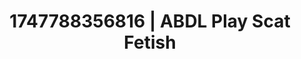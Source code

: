 ---
categories:
- Nude Olympics
- Sex Olympics
- Dirty whispers
- Teasing look
- Lustful close-up
image: /assets/images/1747788356816.jpg
layout: post
seo:
  description: Featured content with exclusive ABDL Play, Scat Fetish. HD images available.
  keywords: ABDL Play, Scat Fetish
  og_image: /assets/images/1747788356816.jpg
  schema_type: VisualArtwork
tags:
- ABDL Play
- Scat Fetish
- '#1747788356816'
title: 1747788356816 | ABDL Play Scat Fetish
---